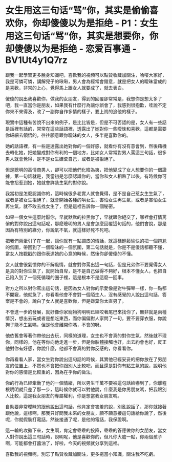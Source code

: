 # 女生用这三句话“骂”你，其实是偷偷喜欢你，你却傻傻以为是拒绝 - P1：女生用这三句话“骂”你，其实是想要你，你却傻傻以为是拒绝 - 恋爱百事通 - BV1Ut4y1Q7rz

跟我一起學習更多脫身知識吧，喜歡我的視頻可以點贊收藏加關注，哈嘍大家好，我是可憐可憐，講解兒子的啾啾，男人會為經常會錯意，就是把女人的曖昧當成的是喜歡，非常的上心，覺得馬上跟女人就要成了，就去表白。

傻傻的說出我喜歡你，做我的女朋友，得到的回覆卻常常是，我想你是想太多了吧，我一直當你是朋友，如果我有什麼行為讓你誤會了，我感到很抱歉，哇說不定你來不來得及，改了一副你自作多情的樣子，要上崗的追他的樣子。

現實中這種有苦說不出來的例子，是比比皆是，但是不可否認的是，女人有一些話是話裡有話的，常常在這些話語裡，透露出了她對你一些曖昧和喜歡，這都是需要你細細去領悟的，往往願意跟你曖昧的女人，多半是喜歡你的。

她的話語裡，有一些是透露出她對你的一個好感，就看你有沒有意會到，然後藉機去轉化她，把她變成對你有利的一個地方，比如女人常常對男人罵這三句話，很多男人就會覺得，是不是女生嫌棄自己，或者是被拒絕了。

但是聰明的高情商男人，卻可以把他們化險為夷，把他變成了女人想要你的一個證據，第一句話就是，我當初是怎麼認識你的，當你和女人相熟了以後，有時候你可能會招惹到她，她就會詳裝生氣的對你說。

我當初是怎麼認識你的，這時候很多老實人就會覺得，是不是自己惹女生生氣了，或者是被女生拒絕了，就會開始各種的哄女生，害怕女生再生氣，或者是害怕女生再生氣，就不敢去找女生了，但是這裡告訴你一個秘密。

如果一個女生這麼討厭你，早就默默的拉黑你了，早就跟你絕交了，哪裡會打情罵俏的對你說出這句話呢，那麼聰明的男人是會怎麼回覆這句話的，他們會說，那是因為有特別的緣分，你說氣不氣，就這樣好死不死吧。

把我們兩牽引了在一起，讓你就有一點調皮的情話，就這樣輕鬆愉快的把一個尷尬的氛圍，帶回到了一個曖昧的一個氛圍，第二句話就是，你是不是傻話都聽不懂，當女人按戳戳的跟你表達她的心意的時候，然後你卻傻傻的不懂。

女人就會很氣憤你的不解風情，就會對你罵出這一句話，但是兄弟你不要覺得女人是真的對你生氣了，就開始自卑，是不是自己做得不夠好，根本不懂女人，也把自己陷入到了一個死循環的圈子裡，這是根本不是這麼一回事。

對方之所以對你罵出這句話，是因為女人對你的示愛像是對牛彈琴一樣，你一點都不開竅，他就急了，你看看他會不會對一個陌生人，沒有感覺的人說出這句話，答案是不會的，說白了女人就是喜歡你，但是嫌棄你太直男了。

不會進一步的發展，就好像你家寵物狗明明已經咬著尾巴來找你了，無非就是兩種情況，想出去玩或者是想吃東西，而你偏偏對人家問了一句，要不要穿衣服，你說狗子能不生氣嗎，但是他會離開你嗎，不會的呀。

他依舊會等著你帶他出去玩，同樣的道理，女生也不會真的對你生氣，然後就不理你，同樣的，他在等你向他走進一步，但是你肢體接觸也好，出去約會也好，反正他對你有好感，你說什麼，他都不會真的對你反感的，你看看你。

你再看看人家，當女生對你說出這句話的時候，其實他已經妥妥的把你放在了男朋友的位置上，不然也不會把你跟別人比較吧，而且還是對你有點生氣的說，說明他對你的感情是比較重的，因為在乎你的做法。

你的行為已經牽動了他的一個情緒，所以男生千萬不要被這句話給嚇到了，你離程根明明就只差了那一步，這時候你就可以對他說，什麼我是你男朋友嗎，把我跟別人比較，這是我女朋友的專屬權利，你是想當我女朋友嗎。

自助要非常曖昧的跟他說出這句話，他肯定會害羞的說，別亂說話了，那你就接著跟他說，這樣啊，那我只好問我未來的女朋友，願不願意接這句話給你說了，然後呢，你就假裝打電話，然後接通了呢，是他的電話，我保證啊。

這一輪的攻勢下來，女生啊，肯定會乖乖的投降，乖乖的答應做你的女朋友，當女人對你說出這三句話時，說明呢，他是喜歡你的，但凡你大膽一點，你兩個孩子啊，可能都會打醬油了，好啦，今天的視頻就分享到這裡。

喜歡我的視頻呢，別忘了點贊收藏加關注，更多拖當小知識，關注我不吃虧。